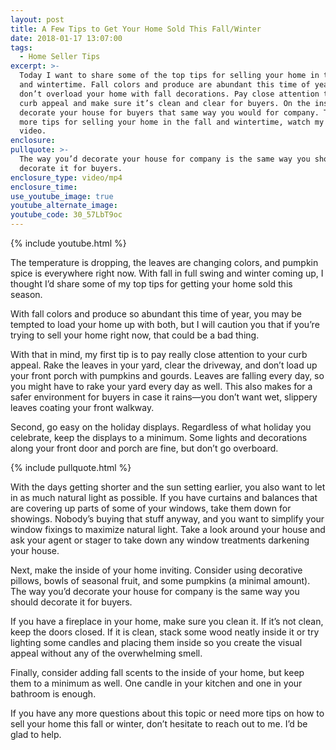 ```yaml
---
layout: post
title: A Few Tips to Get Your Home Sold This Fall/Winter
date: 2018-01-17 13:07:00
tags:
  - Home Seller Tips
excerpt: >-
  Today I want to share some of the top tips for selling your home in the fall
  and wintertime. Fall colors and produce are abundant this time of year, but
  don’t overload your home with fall decorations. Pay close attention to your
  curb appeal and make sure it’s clean and clear for buyers. On the inside,
  decorate your house for buyers that same way you would for company. To learn
  more tips for selling your home in the fall and wintertime, watch my latest
  video.
enclosure:
pullquote: >-
  The way you’d decorate your house for company is the same way you should
  decorate it for buyers.
enclosure_type: video/mp4
enclosure_time:
use_youtube_image: true
youtube_alternate_image:
youtube_code: 30_57LbT9oc
---
```



{% include youtube.html %}

The temperature is dropping, the leaves are changing colors, and pumpkin spice is everywhere right now. With fall in full swing and winter coming up, I thought I’d share some of my top tips for getting your home sold this season.

With fall colors and produce so abundant this time of year, you may be tempted to load your home up with both, but I will caution you that if you’re trying to sell your home right now, that could be a bad thing.

With that in mind, my first tip is to pay really close attention to your curb appeal. Rake the leaves in your yard, clear the driveway, and don’t load up your front porch with pumpkins and gourds. Leaves are falling every day, so you might have to rake your yard every day as well. This also makes for a safer environment for buyers in case it rains—you don’t want wet, slippery leaves coating your front walkway.

Second, go easy on the holiday displays. Regardless of what holiday you celebrate, keep the displays to a minimum. Some lights and decorations along your front door and porch are fine, but don’t go overboard.

{% include pullquote.html %}

With the days getting shorter and the sun setting earlier, you also want to let in as much natural light as possible. If you have curtains and balances that are covering up parts of some of your windows, take them down for showings. Nobody’s buying that stuff anyway, and you want to simplify your window fixings to maximize natural light. Take a look around your house and ask your agent or stager to take down any window treatments darkening your house.

Next, make the inside of your home inviting. Consider using decorative pillows, bowls of seasonal fruit, and some pumpkins (a minimal amount). The way you’d decorate your house for company is the same way you should decorate it for buyers.

If you have a fireplace in your home, make sure you clean it. If it’s not clean, keep the doors closed. If it is clean, stack some wood neatly inside it or try lighting some candles and placing them inside so you create the visual appeal without any of the overwhelming smell.

Finally, consider adding fall scents to the inside of your home, but keep them to a minimum as well. One candle in your kitchen and one in your bathroom is enough.

If you have any more questions about this topic or need more tips on how to sell your home this fall or winter, don’t hesitate to reach out to me. I’d be glad to help.
